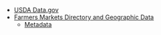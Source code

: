 * [USDA Data.gov](https://catalog.data.gov/organization/usda-gov)  
* [Farmers Markets Directory and Geographic Data](https://catalog.data.gov/dataset/farmers-markets-directory-and-geographic-data)  
    * [Metadata](https://catalog.data.gov/harvest/object/b343da6b-9ded-46f9-bbe2-7868a452c20d)  
